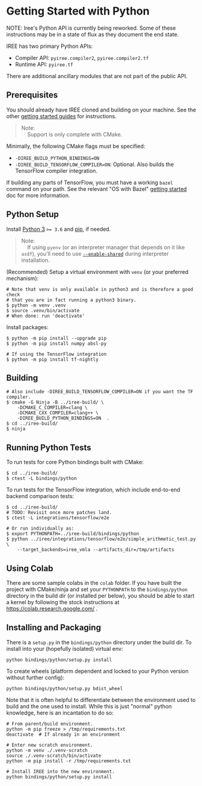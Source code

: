 # Getting Started with Python

  NOTE: Iree's Python API is currently being reworked. Some of these
  instructions may be in a state of flux as they document the end state.

IREE has two primary Python APIs:

* Compiler API: `pyiree.compiler2`, `pyiree.compiler2.tf`
* Runtime API: `pyiree.tf`

There are additional ancillary modules that are not part of the public API.

## Prerequisites

You should already have IREE cloned and building on your machine. See the other
[getting started guides](../get-started) for instructions.

> Note:<br>
> &nbsp;&nbsp;&nbsp;&nbsp;Support is only complete with CMake.

Minimally, the following CMake flags must be specified:

* `-DIREE_BUILD_PYTHON_BINDINGS=ON`
* `-DIREE_BUILD_TENSORFLOW_COMPILER=ON`: Optional. Also builds the TensorFlow
  compiler integration.

If building any parts of TensorFlow, you must have a working `bazel` command
on your path. See the relevant "OS with Bazel" [getting started](../get-started)
doc for more information.

## Python Setup

Install [Python 3](https://www.python.org/downloads/) `>= 3.6` and
[pip](https://pip.pypa.io/en/stable/installing/), if needed.

> Note:<br>
> &nbsp;&nbsp;&nbsp;&nbsp;If using `pyenv` (or an interpreter manager that
  depends on it like `asdf`), you'll need to use
  [`--enable-shared`](https://github.com/pyenv/pyenv/tree/master/plugins/python-build#building-with---enable-shared)
  during interpreter installation.

(Recommended) Setup a virtual environment with `venv` (or your preferred
mechanism):

```shell
# Note that venv is only available in python3 and is therefore a good check
# that you are in fact running a python3 binary.
$ python -m venv .venv
$ source .venv/bin/activate
# When done: run 'deactivate'
```

Install packages:

```shell
$ python -m pip install --upgrade pip
$ python -m pip install numpy absl-py

# If using the TensorFlow integration
$ python -m pip install tf-nightly
```

## Building

```shell
# Also include -DIREE_BUILD_TENSORFLOW_COMPILER=ON if you want the TF compiler.
$ cmake -G Ninja -B ../iree-build/ \
    -DCMAKE_C_COMPILER=clang \
    -DCMAKE_CXX_COMPILER=clang++ \
    -DIREE_BUILD_PYTHON_BINDINGS=ON  .
$ cd ../iree-build/
$ ninja
```

## Running Python Tests

To run tests for core Python bindings built with CMake:

```shell
$ cd ../iree-build/
$ ctest -L bindings/python
```

To run tests for the TensorFlow integration, which include end-to-end backend
comparison tests:

```shell
$ cd ../iree-build/
# TODO: Revisit once more patches land.
$ ctest -L integrations/tensorflow/e2e

# Or run individually as:
$ export PYTHONPATH=../iree-build/bindings/python
$ python ../iree/integrations/tensorflow/e2e/simple_arithmetic_test.py \
    --target_backends=iree_vmla --artifacts_dir=/tmp/artifacts
```

## Using Colab

There are some sample colabs in the `colab` folder. If you have built the
project with CMake/ninja and set your `PYTHONPATH` to the `bindings/python`
directory in the build dir (or installed per below), you should be able to
start a kernel by following the stock instructions at
https://colab.research.google.com/ .

## Installing and Packaging

There is a `setup.py` in the `bindings/python` directory under the build dir.
To install into your (hopefully isolated) virtual env:

```shell
python bindings/python/setup.py install
```

To create wheels (platform dependent and locked to your Python version
without further config):

```shell
python bindings/python/setup.py bdist_wheel
```

Note that it is often helpful to differentiate between the environment used to
build and the one used to install. While this is just "normal" python
knowledge, here is an incantation to do so:

```shell
# From parent/build environment.
python -m pip freeze > /tmp/requirements.txt
deactivate  # If already in an environment

# Enter new scratch environment.
python -m venv ./.venv-scratch
source ./.venv-scratch/bin/activate
python -m pip install -r /tmp/requirements.txt

# Install IREE into the new environment.
python bindings/python/setup.py install
```
